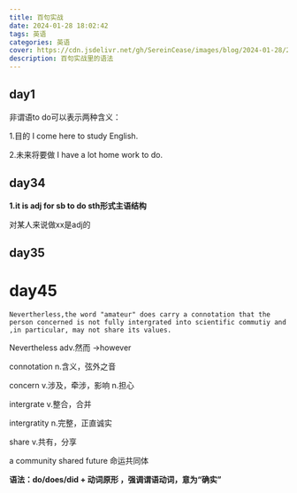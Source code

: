 ```yaml
---
title: 百句实战
date: 2024-01-28 18:02:42
tags: 英语
categories: 英语
cover: https://cdn.jsdelivr.net/gh/SereinCease/images/blog/2024-01-28/202201191305617-bfeb35.jpg
description: 百句实战里的语法
---
```


## day1

非谓语to do可以表示两种含义：

1.目的 I come here to study English.

2.未来将要做 I have a lot home work to do.

## day34

**1.it is adj for sb to do sth形式主语结构**

对某人来说做xx是adj的

## day35

# day45

`Nevertherless,the word "amateur" does carry a connotation that the person concerned is not fully intergrated into scientific commutiy and ,in particular, may not share its values.`

Nevertheless adv.然而    ->however

connotation n.含义，弦外之音

concern v.涉及，牵涉，影响 n.担心

intergrate v.整合，合并

intergratity n.完整，正直诚实

share v.共有，分享

a community shared future 命运共同体

**语法：do/does/did + 动词原形  ，强调谓语动词，意为“确实”**
